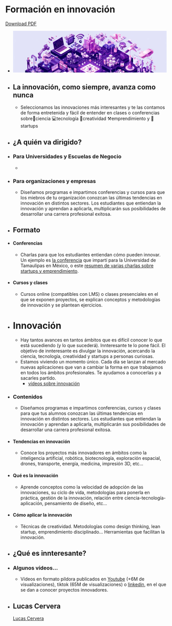 # Formación en innovación

<a href="../assets/innteresante_formacion_en_innovacion.pdf">Download PDF</a>
- ![DALL·E 2024-05-30 12.52.52 - An isometric landscape divided into various sections, each representing different themes connected in a harmonious layout banner.png](../assets/innovacion_banner.png)
- ## La innovación, como siempre, avanza como nunca
  - Seleccionamos las innovaciones más interesantes y te las contamos de forma entretenida y fácil de entender en clases o conferencias sobre🔬ciencia 💻tecnología 🔔creatividad ⚒️emprendimiento y 🚀startups
- ## ¿A quién va dirigido?
- ### **Para Universidades y Escuelas de Negocio**
  -
- ### **Para organizaciones y empresas**
  - Diseñamos programas e impartimos conferencias y cursos para que los miebros de tu organización conozcan las últimas tendencias en innovación en distintos sectores. Los estudiantes que entiendan la innovación y aprendan a aplicarla, multiplicarán sus posibilidades de desarrollar una carrera profesional exitosa.
- ## Formato
- #### **Conferencias**
  - Charlas para que los estudiantes entiendan cómo pueden innovar. Un ejemplo es [la conferencia](https://www.youtube.com/watch?v=j4lu36Lxvk4) que impartí para la Universidad de Tamaulipas en México, o este [resumen de varias charlas sobre startups y emprendimiento](https://www.youtube.com/watch?v=n8vGEpSRguQ&t=4s).
- #### **Cursos y clases**
  - Cursos online (compatibles con LMS) o clases presenciales en el que se exponen proyectos, se explican conceptos y metodologías de innovación y se plantean ejercicios.
- # Innovación
  - Hay tantos avances en tantos ámbitos que es difícil conocer lo que está sucediendo (y lo que sucederá). Innteresante te lo pone fácil. El objetivo de innteresante es divulgar la innovación, acercando la ciencia, tecnología, creatividad y startups a personas curiosas.
  - Estamos viviendo un momento único. Cada día se lanzan al mercado nuevas aplicaciones que van a cambiar la forma en que trabajamos en todos los ámbitos profesionales. Te ayudamos a conocerlas y a sacarles partido.
    - [vídeos sobre innovación](https://innteresante.com/#/pages/videos.md)
- ### **Contenidos**
  - Diseñamos programas e impartimos conferencias, cursos y clases para que tus alumnos conozcan las últimas tendencias en innovación en distintos sectores. Los estudiantes que entiendan la innovación y aprendan a aplicarla, multiplicarán sus posibilidades de desarrollar una carrera profesional exitosa.
- #### **Tendencias en innovación**
  - Conoce los proyectos más innovadores en ámbitos como la inteligencia artificial, robótica, biotecnología, exploración espacial, drones, transporte, energía, medicina, impresión 3D, etc…
- #### **Qué es la innovación**
  - Aprende conceptos como la velocidad de adopción de las innovaciones, su ciclo de vida, metodologías para ponerla en práctica, gestión de la innovación, relación entre ciencia-tecnología-aplicación, pensamiento de diseño, etc…
- #### **Cómo aplicar la innovación**
  - Técnicas de creatividad. Metodologías como design thinking, lean startup, emprendimiento disciplinado… Herramientas que facilitan la innovación.
- ## **¿Qué es innteresante?**
- ### **Algunos vídeos…**
  - Vídeos en formato píldora publicados en [Youtube](https://www.youtube.com/playlist?list=PLhKbjbKTIRcwF2FKe3MBcqj2K_mZYj88x) (+6M de visualizaciones), tiktok (65M de visualizaciones) o [linkedin](https://www.linkedin.com/mynetwork/discovery-see-all/?usecase=PEOPLE_FOLLOWS&followMember=lucascervera), en el que se dan a conocer proyectos innovadores.
- ## Lucas Cervera
  
  [Lucas Cervera](sobre_mi.md#lucas ':include')